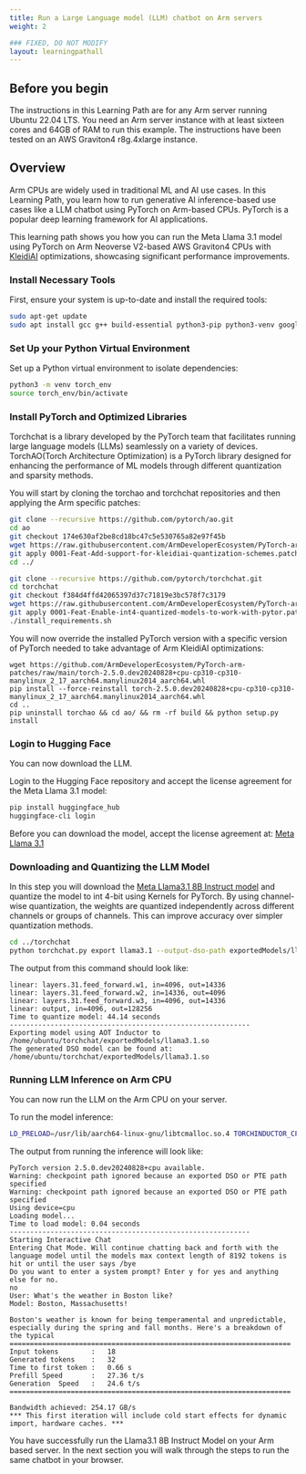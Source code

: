 ```yaml
---
title: Run a Large Language model (LLM) chatbot on Arm servers
weight: 2

### FIXED, DO NOT MODIFY
layout: learningpathall
---
```


## Before you begin
The instructions in this Learning Path are for any Arm server running Ubuntu 22.04 LTS. You need an Arm server instance with at least sixteen cores and 64GB of RAM to run this example. The instructions have been tested on an AWS Graviton4 r8g.4xlarge instance.

## Overview
Arm CPUs are widely used in traditional ML and AI use cases. In this Learning Path, you learn how to run generative AI inference-based use cases like a LLM chatbot using PyTorch on Arm-based CPUs. PyTorch is a popular deep learning framework for AI applications.

This learning path shows you how you can run the Meta Llama 3.1 model using PyTorch on Arm Neoverse V2-based AWS Graviton4 CPUs with [KleidiAI](https://gitlab.arm.com/kleidi/kleidiai) optimizations, showcasing significant performance improvements.

### Install Necessary Tools
First, ensure your system is up-to-date and install the required tools:

```sh
sudo apt-get update
sudo apt install gcc g++ build-essential python3-pip python3-venv google-perftools -y
```

### Set Up your Python Virtual Environment
Set up a Python virtual environment to isolate dependencies:

```sh
python3 -m venv torch_env
source torch_env/bin/activate
```

### Install PyTorch and Optimized Libraries
Torchchat is a library developed by the PyTorch team that facilitates running large language models (LLMs) seamlessly on a variety of devices. TorchAO(Torch Architecture Optimization) is a PyTorch library designed for enhancing the performance of ML models through different quantization and sparsity methods. 

You will start by cloning the torchao and torchchat repositories and then applying the Arm specific patches:

```sh
git clone --recursive https://github.com/pytorch/ao.git
cd ao
git checkout 174e630af2be8cd18bc47c5e530765a82e97f45b
wget https://raw.githubusercontent.com/ArmDeveloperEcosystem/PyTorch-arm-patches/main/0001-Feat-Add-support-for-kleidiai-quantization-schemes.patch
git apply 0001-Feat-Add-support-for-kleidiai-quantization-schemes.patch
cd ../

git clone --recursive https://github.com/pytorch/torchchat.git
cd torchchat
git checkout f384d4ffd42065397d37c71819e3bc578f7c3179
wget https://raw.githubusercontent.com/ArmDeveloperEcosystem/PyTorch-arm-patches/main/0001-Feat-Enable-int4-quantized-models-to-work-with-pytor.patch
git apply 0001-Feat-Enable-int4-quantized-models-to-work-with-pytor.patch
./install_requirements.sh
```
You will now override the installed PyTorch version with a specific version of PyTorch needed to take advantage of Arm KleidiAI optimizations:

```
wget https://github.com/ArmDeveloperEcosystem/PyTorch-arm-patches/raw/main/torch-2.5.0.dev20240828+cpu-cp310-cp310-manylinux_2_17_aarch64.manylinux2014_aarch64.whl
pip install --force-reinstall torch-2.5.0.dev20240828+cpu-cp310-cp310-manylinux_2_17_aarch64.manylinux2014_aarch64.whl
cd ..
pip uninstall torchao && cd ao/ && rm -rf build && python setup.py install
```

### Login to Hugging Face
You can now download the LLM.

Login to the Hugging Face repository and accept the license agreement for the Meta Llama 3.1 model:

```sh
pip install huggingface_hub
huggingface-cli login
```
Before you can download the model, accept the license agreement at: [Meta Llama 3.1](https://huggingface.co/meta-llama/Meta-Llama-3.1-8B-Instruct)

### Downloading and Quantizing the LLM Model

In this step you will download the [Meta Llama3.1 8B Instruct model](https://huggingface.co/meta-llama/Meta-Llama-3.1-8B-Instruct) and quantize the model to int 4-bit using Kernels for PyTorch. By using channel-wise quantization, the weights are quantized independently across different channels or groups of channels. This can improve accuracy over simpler quantization methods.


```sh
cd ../torchchat
python torchchat.py export llama3.1 --output-dso-path exportedModels/llama3.1.so --quantize config/data/aarch64_cpu_channelwise.json --device cpu --max-seq-length 2048
```
The output from this command should look like:

```output
linear: layers.31.feed_forward.w1, in=4096, out=14336
linear: layers.31.feed_forward.w2, in=14336, out=4096
linear: layers.31.feed_forward.w3, in=4096, out=14336
linear: output, in=4096, out=128256
Time to quantize model: 44.14 seconds
-----------------------------------------------------------
Exporting model using AOT Inductor to /home/ubuntu/torchchat/exportedModels/llama3.1.so
The generated DSO model can be found at: /home/ubuntu/torchchat/exportedModels/llama3.1.so
```

### Running LLM Inference on Arm CPU
You can now run the LLM on the Arm CPU on your server.

To run the model inference:

```sh
LD_PRELOAD=/usr/lib/aarch64-linux-gnu/libtcmalloc.so.4 TORCHINDUCTOR_CPP_WRAPPER=1 TORCHINDUCTOR_FREEZING=1 OMP_NUM_THREADS=16 python torchchat.py generate llama3 --dso-path exportedModels/llama3.1.so --device cpu --max-new-tokens 32 --chat
```
The output from running the inference will look like:

```output
PyTorch version 2.5.0.dev20240828+cpu available.
Warning: checkpoint path ignored because an exported DSO or PTE path specified
Warning: checkpoint path ignored because an exported DSO or PTE path specified
Using device=cpu
Loading model...
Time to load model: 0.04 seconds
-----------------------------------------------------------
Starting Interactive Chat
Entering Chat Mode. Will continue chatting back and forth with the language model until the models max context length of 8192 tokens is hit or until the user says /bye
Do you want to enter a system prompt? Enter y for yes and anything else for no.
no
User: What's the weather in Boston like?
Model: Boston, Massachusetts!

Boston's weather is known for being temperamental and unpredictable, especially during the spring and fall months. Here's a breakdown of the typical
=====================================================================
Input tokens        :   18
Generated tokens    :   32
Time to first token :   0.66 s
Prefill Speed       :   27.36 t/s
Generation  Speed   :   24.6 t/s
=====================================================================

Bandwidth achieved: 254.17 GB/s
*** This first iteration will include cold start effects for dynamic import, hardware caches. ***
```

You have successfully run the Llama3.1 8B Instruct Model on your Arm based server. In the next section you will walk through the steps to run the same chatbot in your browser. 
